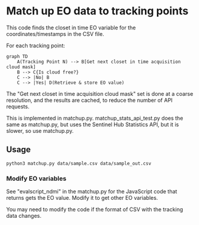 # Match up EO data to tracking points

This code finds the closet in time EO variable for the coordinates/timestamps in the CSV file.

For each tracking point:

```mermaid
graph TD
    A(Tracking Point N) --> B[Get next closet in time acquisition cloud mask]
    B --> C{Is cloud free?}
    C --> |No| B
    C --> |Yes| D(Retrieve & store EO value) 
```

The "Get next closet in time acquisition cloud mask" set is done at a coarse resolution,
and the results are cached, to reduce the number of API requests.

This is implemented in matchup.py.
matchup_stats_api_test.py does the same as matchup.py, but uses the Sentinel Hub Statistics API, but it is slower,
so use matchup.py.

## Usage

    python3 matchup.py data/sample.csv data/sample_out.csv

### Modify EO variables

See "evalscript_ndmi" in the matchup.py for the JavaScript code that returns gets the EO value.
Modify it to get other EO variables.

You may need to modify the code if the format of CSV with the tracking data changes.
